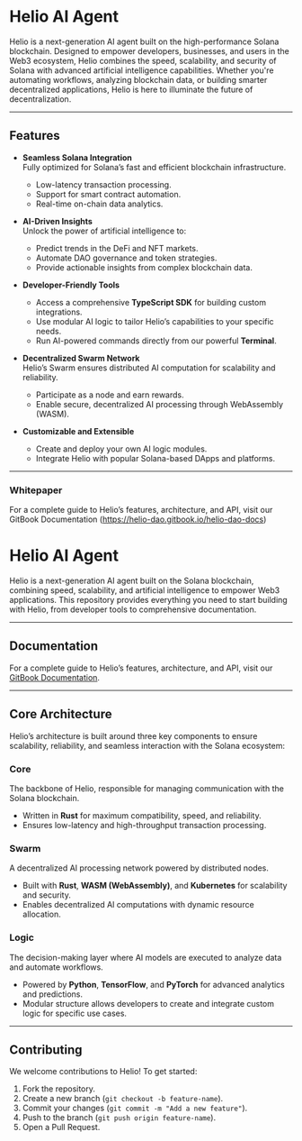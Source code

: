 # **Helio AI Agent**

Helio is a next-generation AI agent built on the high-performance Solana blockchain. Designed to empower developers, businesses, and users in the Web3 ecosystem, Helio combines the speed, scalability, and security of Solana with advanced artificial intelligence capabilities. Whether you're automating workflows, analyzing blockchain data, or building smarter decentralized applications, Helio is here to illuminate the future of decentralization.

---

## **Features**

- **Seamless Solana Integration**  
  Fully optimized for Solana’s fast and efficient blockchain infrastructure.  
  - Low-latency transaction processing.  
  - Support for smart contract automation.  
  - Real-time on-chain data analytics.  

- **AI-Driven Insights**  
  Unlock the power of artificial intelligence to:  
  - Predict trends in the DeFi and NFT markets.  
  - Automate DAO governance and token strategies.  
  - Provide actionable insights from complex blockchain data.

- **Developer-Friendly Tools**  
  - Access a comprehensive **TypeScript SDK** for building custom integrations.  
  - Use modular AI logic to tailor Helio’s capabilities to your specific needs.  
  - Run AI-powered commands directly from our powerful **Terminal**.

- **Decentralized Swarm Network**  
  Helio’s Swarm ensures distributed AI computation for scalability and reliability.  
  - Participate as a node and earn rewards.  
  - Enable secure, decentralized AI processing through WebAssembly (WASM).  

- **Customizable and Extensible**  
  - Create and deploy your own AI logic modules.  
  - Integrate Helio with popular Solana-based DApps and platforms.

---

### Whitepaper
For a complete guide to Helio’s features, architecture, and API, visit our GitBook Documentation (https://helio-dao.gitbook.io/helio-dao-docs)

# **Helio AI Agent**

Helio is a next-generation AI agent built on the Solana blockchain, combining speed, scalability, and artificial intelligence to empower Web3 applications. This repository provides everything you need to start building with Helio, from developer tools to comprehensive documentation.

---

## **Documentation**

For a complete guide to Helio’s features, architecture, and API, visit our [GitBook Documentation](https://helio-dao.gitbook.io/helio-dao-docs).

---

## **Core Architecture**

Helio’s architecture is built around three key components to ensure scalability, reliability, and seamless interaction with the Solana ecosystem:

### **Core**
The backbone of Helio, responsible for managing communication with the Solana blockchain.  
- Written in **Rust** for maximum compatibility, speed, and reliability.  
- Ensures low-latency and high-throughput transaction processing.  

### **Swarm**
A decentralized AI processing network powered by distributed nodes.  
- Built with **Rust**, **WASM (WebAssembly)**, and **Kubernetes** for scalability and security.  
- Enables decentralized AI computations with dynamic resource allocation.

### **Logic**
The decision-making layer where AI models are executed to analyze data and automate workflows.  
- Powered by **Python**, **TensorFlow**, and **PyTorch** for advanced analytics and predictions.  
- Modular structure allows developers to create and integrate custom logic for specific use cases.  

---

## **Contributing**

We welcome contributions to Helio! To get started:  
1. Fork the repository.  
2. Create a new branch (```git checkout -b feature-name```).
3. Commit your changes (```git commit -m "Add a new feature"```).
4. Push to the branch (```git push origin feature-name```).
5. Open a Pull Request.
